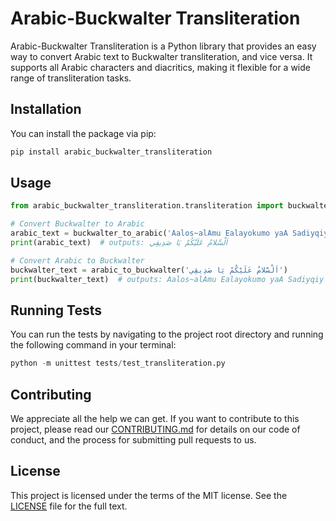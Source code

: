 # Arabic-Buckwalter Transliteration

Arabic-Buckwalter Transliteration is a Python library that provides an easy way to convert Arabic text to Buckwalter transliteration, and vice versa. It supports all Arabic characters and diacritics, making it flexible for a wide range of transliteration tasks.

## Installation

You can install the package via pip:
```bash
pip install arabic_buckwalter_transliteration
```

## Usage

```python
from arabic_buckwalter_transliteration.transliteration import buckwalter_to_arabic, arabic_to_buckwalter

# Convert Buckwalter to Arabic
arabic_text = buckwalter_to_arabic('Aalos~alAmu Ealayokumo yaA Sadiyqiy')
print(arabic_text)  # outputs: اَلْسَّلامُ عَلَيْكُمْ يَا صَدِيقِي

# Convert Arabic to Buckwalter
buckwalter_text = arabic_to_buckwalter('اَلْسَّلامُ عَلَيْكُمْ يَا صَدِيقِي')
print(buckwalter_text)  # outputs: Aalos~alAmu Ealayokumo yaA Sadiyqiy
```

## Running Tests

You can run the tests by navigating to the project root directory and running the following command in your terminal:
```python
python -m unittest tests/test_transliteration.py
```

## Contributing
We appreciate all the help we can get. If you want to contribute to this project, please read our [CONTRIBUTING.md](https://github.com/hayderkharrufa/arabic-buckwalter-transliteration/blob/main/CONTRIBUTING.md) for details on our code of conduct, and the process for submitting pull requests to us.

## License
This project is licensed under the terms of the MIT license. See the [LICENSE](https://github.com/hayderkharrufa/arabic-buckwalter-transliteration/blob/main/LICENSE) file for the full text.